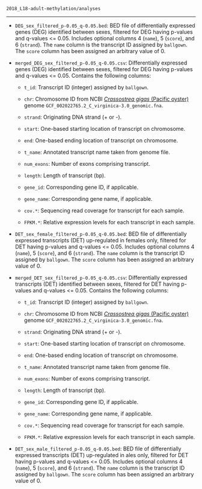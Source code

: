 `2018_L18-adult-methylation/analyses`

---

- `DEG_sex_filtered_p-0.05_q-0.05.bed`: BED file of differentially expressed genes (DEG) identified between sexes, filtered for DEG having p-values and q-values <= 0.05. Includes optional
columns 4 (`name`), 5 (`score`), and 6 (`strand`). The `name` column is the transcript ID assigned by `ballgown`. The `score` column has been assigned an arbitrary value of 0.

- `merged_DEG_sex_filtered_p-0.05_q-0.05.csv`: Differentially expressed genes (DEG) identified between sexes, filtered for DEG having p-values and q-values <= 0.05. Contains the following columns:

  - `t_id`: Transcript ID (integer) assigned by `ballgown`.

  - `chr`: Chromosome ID from NCBI [_Crassostrea gigas_ (Pacific oyster)](http://en.wikipedia.org/wiki/Pacific_oyster) genome `GCF_002022765.2_C_virginica-3.0_genomic.fna`.

  - `strand`: Originating DNA strand (+ or -).

  - `start`: One-based starting location of transcript on chromosome.

  - `end`: One-based ending location of transcript on chromosome.

  - `t_name`: Annotated transcript name taken from genome file.

  - `num_exons`: Number of exons comprising transcript.

  - `length`: Length of transcript (bp).

  - `gene_id`: Corresponding gene ID, if applicable.

  - `gene_name`: Corresponding gene name, if applicable.

  - `cov.*`: Sequencing read coverage for transcript for each sample.

  - `FPKM.*`: Relative expression levels for each transcript in each sample.

- `DET_sex_female_filtered_p-0.05_q-0.05.bed`: BED file of differentially expressed transcripts (DET) up-regulated in females only, filtered for DET having p-values and q-values <= 0.05. Includes optional
columns 4 (`name`), 5 (`score`), and 6 (`strand`). The `name` column is the transcript ID assigned by `ballgown`. The `score` column has been assigned an arbitrary value of 0.

- `merged_DET_sex_filtered_p-0.05_q-0.05.csv`: Differentially expressed transcripts (DET) identified between sexes, filtered for DET having p-values and q-values <= 0.05. Contains the following columns:

  - `t_id`: Transcript ID (integer) assigned by `ballgown`.

  - `chr`: Chromosome ID from NCBI [_Crassostrea gigas_ (Pacific oyster)](http://en.wikipedia.org/wiki/Pacific_oyster) genome `GCF_002022765.2_C_virginica-3.0_genomic.fna`.

  - `strand`: Originating DNA strand (+ or -).

  - `start`: One-based starting location of transcript on chromosome.

  - `end`: One-based ending location of transcript on chromosome.

  - `t_name`: Annotated transcript name taken from genome file.

  - `num_exons`: Number of exons comprising transcript.

  - `length`: Length of transcript (bp).

  - `gene_id`: Corresponding gene ID, if applicable.

  - `gene_name`: Corresponding gene name, if applicable.

  - `cov.*`: Sequencing read coverage for transcript for each sample.

  - `FPKM.*`: Relative expression levels for each transcript in each sample.

- `DET_sex_male_filtered_p-0.05_q-0.05.bed`: BED file of differentially expressed transcripts (DET) up-regulated in ales only, filtered for DET having p-values and q-values <= 0.05. Includes optional
columns 4 (`name`), 5 (`score`), and 6 (`strand`). The `name` column is the transcript ID assigned by `ballgown`. The `score` column has been assigned an arbitrary value of 0.
